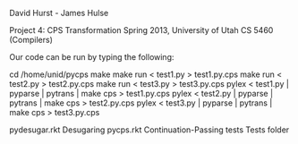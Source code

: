 David Hurst   -    James Hulse

Project 4: CPS Transformation
Spring 2013, University of Utah
CS 5460 (Compilers)

Our code can be run by typing the following:

cd /home/unid/pycps
    make 
    make run < test1.py > test1.py.cps
    make run < test2.py > test2.py.cps
    make run < test3.py > test3.py.cps
    pylex < test1.py | pyparse | pytrans | make cps > test1.py.cps
    pylex < test2.py | pyparse | pytrans | make cps > test2.py.cps
    pylex < test3.py | pyparse | pytrans | make cps > test3.py.cps






pydesugar.rkt        Desugaring
pycps.rkt	     Continuation-Passing 
tests	             Tests folder	


